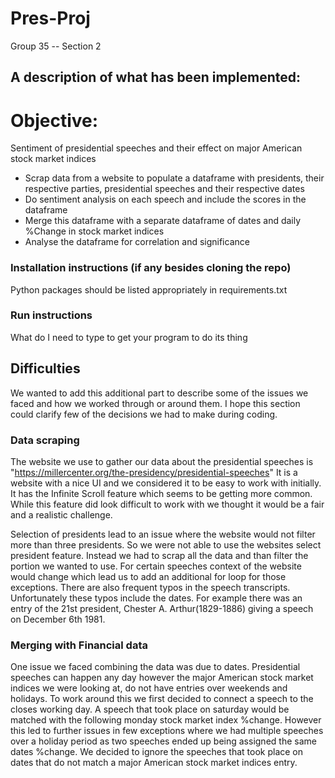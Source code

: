 # Pres-Proj

Group 35 -- Section 2


## A description of what has been implemented:
# Objective:

Sentiment of presidential speeches and their effect on major American stock market indices


- Scrap data from a website to populate a dataframe with presidents, their respective parties, presidential speeches and their respective dates
- Do sentiment analysis on each speech and include the scores in the dataframe
- Merge this dataframe with a separate dataframe of dates and daily %Change in stock market indices
- Analyse the dataframe for correlation and significance 



### Installation instructions (if any besides cloning the repo)

Python packages should be listed appropriately in requirements.txt
### Run instructions
What do I need to type to get your program to do its thing

## Difficulties
We wanted to add this additional part to describe some of the issues we faced and how we worked through or around them. I hope this section
could clarify few of the decisions we had to make during coding.

### Data scraping

The website we use to gather our data about the presidential speeches is "https://millercenter.org/the-presidency/presidential-speeches"
It is a website with a nice UI and we considered it to be easy to work with initially. It has the Infinite Scroll feature which seems to be getting more common. While this feature did look difficult to work with we thought it would be a fair and a realistic challenge. 

Selection of presidents lead to an issue where the website would not filter more than three presidents. So we were not able to use the websites select president feature. Instead we had to scrap all the data and than filter the portion we wanted to use. 
For certain speeches context of the website would change which lead us to add an additional for loop for those exceptions.
There are also frequent typos in the speech transcripts. Unfortunately these typos include the dates. For example there was an entry of the 21st president, Chester A. Arthur(1829-1886) giving a speech on December 6th 1981. 

### Merging with Financial data

One issue we faced combining the data was due to dates. Presidential speeches can happen any day however the major American stock market indices we were looking at, do not have entries over weekends and holidays. To work around this we first decided to connect a speech to the closes working day. A speech that took place on saturday would be matched with the following monday stock market index %change. However this led to further issues in few exceptions where we had multiple speeches over a holiday period as two speeches ended up being assigned the same dates %change. We decided to ignore the speeches that took place on dates that do not match a major American stock market indices entry.














